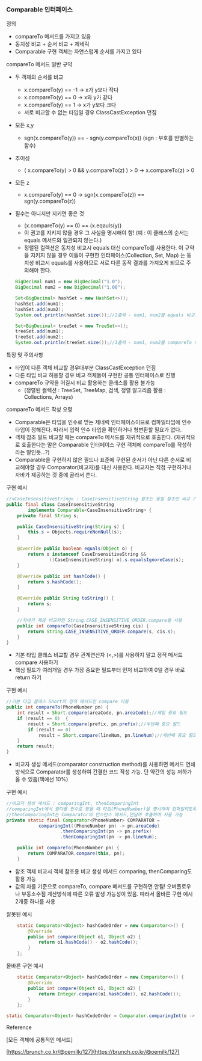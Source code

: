 ### Comparable 인터페이스

정의

- compareTo 메서드를 가지고 있음
- 동치성 비교 + 순서 비교 + 제네릭
- Comparable 구현 객체는 자연스럽게 순서를 가지고 있다

compareTo 메서드 일반 규약

- 두 객체의 순서를 비교
    - x.compareTo(y) == -1 → x가 y보다 작다
    - x.compareTo(y) == 0  → x와 y가 같다
    - x.compareTo(y) == 1  → x가 y보다 크다
    - 서로 비교할 수 없는 타입일 경우 ClassCastException 던짐
- 모든 x,y
    - sgn(x.compareTo(y)) == - sgn(y.compareTo(x)) (sgn : 부호를 반별하는 함수)
- 추이성
    - ( x.compareTo(y) > 0 && y.compareTo(z) ) > 0 → x.compareTo(z) > 0
- 모든 z
    - x.compareTo(y) == 0 → sgn(x.compareTo(z)) == sgn(y.compareTo(z))
- 필수는 아니지만 지키면 좋은 것
    - (x.compareTo(y) == 0) == (x.eqauls(y))
    - 이 권고를 지키지 않을 경우 그 사실을 명시해야 함! (예 : 이 클래스의 순서는 equals 메서드와 일관되지 않는다.)
    - 정렬된 컬렉션은 동치성 비교시 equals 대신 compareTo를 사용한다. 이 규약을 지키지 않을 경우 이들이 구현한 인터페이스(Collection, Set, Map) 는 동치성 비교시 equals를 사용하므로 서로 다른 동작 결과를 가져오게 되므로 주의해야 한다.

    ```java
    BigDecimal num1 = new BigDecimal("1.0");
    BigDecimal num2 = new BigDecimal("1.00");

    Set<BigDecimal> hashSet = new HashSet<>();
    hashSet.add(num1);
    hashSet.add(num2);
    System.out.println(hashSet.size());//2출력 - num1, num2를 equals 비교로 다른 것으로 인식

    Set<BigDecimal> treeSet = new TreeSet<>();
    treeSet.add(num1);
    treeSet.add(num2);
    System.out.println(treeSet.size());//1출력 - num1, num2를 compareTo 비교로 같은 것으로 인식
    ```


특징 및 주의사항

- 타입이 다른 객체 비교할 경우대부분  ClassCastException 던짐
- 다른 타입 비교 허용할 경우 비교 객체들이 구현한 공통 인터페이스로 진행
- compareTo 규약을 어길시 비교 활용하는 클래스를 활용 불가능
    - (정렬된 컬렉션 : TreeSet, TreeMap, 검색, 정렬 알고리즘 활용 : Collections, Arrays)

compareTo 메서드 작성 요령

- Comparable은 타입을 인수로 받는 제네릭 인터페이스이므로 컴파일타임에 인수 타입이 정해진다. 따라서 입력 인수 타입을 확인하거나 형변환할 필요가 없다.
- 객체 참조 필드 비교할 때는 compareTo 메서드를 재귀적으로 호출한다. (재귀적으로 호출한다는 말은 Comparable 인터페이스 구현 객체에 compareTo를 작성하라는 말인듯...?)
- Comparable을 구현하지 않은 필드나 표준에 구현된 순서가 아닌 다른 순서로 비교해야할 경우 Comparator(비교자)를 대신 사용한다. 비교자는 직접 구현하거나 자바가 제공하는 것 중에 골라서 쓴다.

구현 예시

```java
//<CaseInsensitiveString> : CaseInsensitiveString 참조는 동일 참조만 비교 가능하다는 뜻
public final class CaseInsensitiveString
        implements Comparable<CaseInsensitiveString> {
    private final String s;

    public CaseInsensitiveString(String s) {
        this.s = Objects.requireNonNull(s);
    }

    @Override public boolean equals(Object o) {
        return o instanceof CaseInsensitiveString &&
                ((CaseInsensitiveString) o).s.equalsIgnoreCase(s);
    }

    @Override public int hashCode() {
        return s.hashCode();
    }

    @Override public String toString() {
        return s;
    }

    //자바가 제공 비교자인 String.CASE_INSENSITIVE_ORDER.compare를 사용
    public int compareTo(CaseInsensitiveString cis) {
        return String.CASE_INSENSITIVE_ORDER.compare(s, cis.s);
    }
}
```

- 기본 타입 클래스 비교할 경우 관계연산자 (<,>)를 사용하지 말고 정적 메서드 compare 사용하기
- 핵심 필드가 여러개일 경우 가장 중요한 필드부터 먼저 비교하여 0일 경우 바로  return 하기

구현 예시

```java
//기본 타입 클래스 Short의 정적 메서드인 compare 이용
public int compareTo(PhoneNumber pn) {
    int result = Short.compare(areaCode, pn.areaCode);//제일 중요 필드
    if (result == 0)  {
        result = Short.compare(prefix, pn.prefix);//두번째 중요 필드
        if (result == 0)
            result = Short.compare(lineNum, pn.lineNum);//세번째 중요 필드
    }
    return result;
}
```

- 비교자 생성 메서드(comparator construction method)를 사용하면 메서드 연쇄 방식으로 Comparator를 생성하여 간결한 코드 작성 가능. 단 약간의 성능 저하가 올 수 있음(책에선 10%)

구현 예시

```java
//비교자 생성 메서드 : comparingInt, thenComparingInt
//comparingInt에서 람다를 인수로 받을 때 타입(PhoneNumber)을 명시하여 컴파일되도록 함
//thenComparingInt는 Comparator의 인스턴스 메서드,연달아 호출하여 사용 가능
private static final Comparator<PhoneNumber> COMPARATOR =
            comparingInt((PhoneNumber pn) -> pn.areaCode)
                    .thenComparingInt(pn -> pn.prefix)
                    .thenComparingInt(pn -> pn.lineNum);

    public int compareTo(PhoneNumber pn) {
        return COMPARATOR.compare(this, pn);
    }
```

- 참조 객체 비교시 객체 참조용 비교 생성 메서드 comparing, thenComparing도 활용 가능
- 값의 차를 기준으로 compareTo, compare 메서드를 구현하면 안됨! 오버플로우나 부동소수점 계산방식에 따른 오류 발생 가능성이 있음. 따라서 올바른 구현 예시 2개중 하나를 사용

잘못된 예시

```java
    static Comparator<Object> hashCodeOrder = new Comparator<>() {
        @Override
        public int compare(Object o1, Object o2) {
            return o1.hashCode() - o2.hashCode();
        }
    };
```

올바른 구현 예시

```java
    static Comparator<Object> hashCodeOrder = new Comparator<>() {
        @Override
        public int compare(Object o1, Object o2) {
            return Integer.compare(o1.hashCode(), o2.hashCode());
        }
    };
```

```java
static Comparator<Object> hashCodeOrder = Comparator.comparingInt(o -> o.hashCode());
```

Reference

[모든 객체에 공통적인 메서드]

[https://brunch.co.kr/@oemilk/127](https://brunch.co.kr/@oemilk/127)
